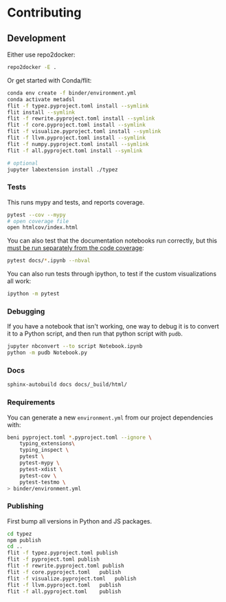 # Contributing

## Development

Either use repo2docker:

```bash
repo2docker -E .
```

Or get started with Conda/flit:

```bash
conda env create -f binder/environment.yml
conda activate metadsl
flit -f typez.pyproject.toml install --symlink
flit install --symlink
flit -f rewrite.pyproject.toml install --symlink
flit -f core.pyproject.toml install --symlink
flit -f visualize.pyproject.toml install --symlink
flit -f llvm.pyproject.toml install --symlink
flit -f numpy.pyproject.toml install --symlink
flit -f all.pyproject.toml install --symlink

# optional
jupyter labextension install ./typez
```

### Tests

This runs mypy and tests, and reports coverage.

```bash
pytest --cov --mypy
# open coverage file
open htmlcov/index.html
```

You can also test that the documentation notebooks run correctly, but this
[must be run separately from the code coverage](https://github.com/computationalmodelling/nbval/issues/116):

```bash
pytest docs/*.ipynb --nbval
```

You can also run tests through ipython, to test if the custom visualizations all work:

```bash
ipython -m pytest
```

### Debugging

If you have a notebook that isn't working, one way to debug it is to convert it to a Python
script, and then run that python script with `pudb`.

```bash
jupyter nbconvert --to script Notebook.ipynb
python -m pudb Notebook.py
```

### Docs

```bash
sphinx-autobuild docs docs/_build/html/
```

### Requirements

You can generate a new `environment.yml` from our project dependencies with:

```bash
beni pyproject.toml *.pyproject.toml --ignore \
    typing_extensions\
    typing_inspect \
    pytest \
    pytest-mypy \
    pytest-xdist \
    pytest-cov \
    pytest-testmo \
> binder/environment.yml
```

### Publishing

First bump all versions in Python and JS packages.

```bash
cd typez
npm publish
cd ..
flit -f typez.pyproject.toml publish
flit -f pyproject.toml publish
flit -f rewrite.pyproject.toml publish
flit -f core.pyproject.toml   publish
flit -f visualize.pyproject.toml   publish
flit -f llvm.pyproject.toml   publish
flit -f all.pyproject.toml    publish
```
